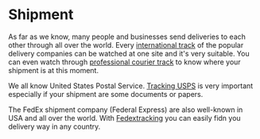 # Shipment
As far as we know, many people and businesses send deliveries to each other through all over the world. Every <a href="https://trackingshipment.net/">international track</a> of the popular delivery companies can be watched at one site and it's very suitable. You can even watch through <a href="https://trackingshipment.net/professionalcourier">professional courier track</a> to know where your shipment is at this moment.

We all know United States Postal Service. <a href="https://trackingshipment.net/usps">Tracking USPS</a> is very important especially if your shipment are some documents or papers. 

The FedEx shipment company (Federal Express) are also well-known in USA and all over the world. With <a href="https://trackingshipment.net/fedex">Fedextracking</a> you can easily fidn you delivery way in any country.
  
